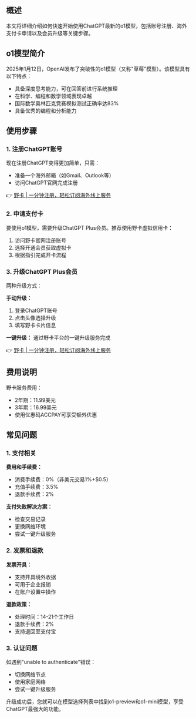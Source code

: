 ## 概述

本文将详细介绍如何快速开始使用ChatGPT最新的o1模型，包括账号注册、海外支付卡申请以及会员升级等关键步骤。

## o1模型简介

2025年1月12日，OpenAI发布了突破性的o1模型（又称"草莓"模型）。该模型具有以下特点：

- 具备深度思考能力，可在回答前进行系统推理
- 在科学、编程和数学领域表现卓越
- 国际数学奥林匹克竞赛模拟测试正确率达83%
- 具备优秀的编程和分析能力

## 使用步骤

### 1. 注册ChatGPT账号

现在注册ChatGPT变得更加简单，只需：
- 准备一个海外邮箱（如Gmail、Outlook等）
- 访问ChatGPT官网完成注册

👉 [野卡 | 一分钟注册，轻松订阅海外线上服务](https://bit.ly/bewildcard)

### 2. 申请支付卡

要使用o1模型，需要升级ChatGPT Plus会员。推荐使用野卡虚拟信用卡：

1. 访问野卡官网注册账号
2. 选择开通会员获取虚拟卡
3. 根据指引完成开卡流程

### 3. 升级ChatGPT Plus会员

两种升级方式：

**手动升级：**
1. 登录ChatGPT账号
2. 点击头像选择升级
3. 填写野卡卡片信息

**一键升级：**
通过野卡平台的一键升级服务完成

👉 [野卡 | 一分钟注册，轻松订阅海外线上服务](https://bit.ly/bewildcard)

## 费用说明

野卡服务费用：
- 2年期：11.99美元
- 3年期：16.99美元
- 使用优惠码ACCPAY可享受额外优惠

## 常见问题

### 1. 支付相关

**费用和手续费：**
- 消费手续费：0%（非美元交易1%+$0.5）
- 充值手续费：3.5%
- 退款手续费：2%

**支付失败解决方案：**
- 检查交易记录
- 更换网络环境
- 尝试一键升级服务

### 2. 发票和退款

**发票开具：**
- 支持开具境外收据
- 可用于企业报销
- 在账户设置中操作

**退款政策：**
- 处理时间：14-21个工作日
- 退款手续费：2%
- 支持退回至支付宝

### 3. 认证问题

如遇到"unable to authenticate"错误：
- 切换网络节点
- 使用家庭网络
- 尝试一键升级服务

升级成功后，您就可以在模型选择列表中找到o1-preview和o1-mini模型，享受ChatGPT最强大的功能。